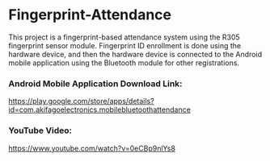 # Fingerprint-Attendance
This project is a fingerprint-based attendance system using the R305 fingerprint sensor module. Fingerprint ID enrollment is done using the hardware device, and then the hardware device is connected to the Android mobile application using the Bluetooth module for other registrations.
### Android Mobile Application Download Link:
https://play.google.com/store/apps/details?id=com.akifagoelectronics.mobilebluetoothattendance

### YouTube Video:
https://www.youtube.com/watch?v=0eCBp9nlYs8
